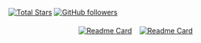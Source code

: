 [![Total Stars](https://img.shields.io/github/stars/AZYoung233?label=Total%20Stars&logo=github&style=flat-square&color=%23eac54f)](https://github.com/AZYoung233)
[![GitHub followers](https://img.shields.io/github/followers/AZYoung233?style=flat-square&logo=github&label=Followers)](https://github.com/AZYoung233)

<div style="display: flex; flex-wrap: wrap; justify-content: center; gap: 15px; margin: 20px 0;">
    <a href="https://github.com/AZYoung233/CLGSI"><img src="https://github-readme-stats.vercel.app/api/pin/?username=AZYoung233&repo=CLGSI" alt="Readme Card" style="max-width: 100%;" /></a>
    <a href="https://github.com/AZYoung233/MSE-Adapter"><img src="https://github-readme-stats.vercel.app/api/pin/?username=AZYoung233&repo=MSE-Adapter" alt="Readme Card" style="max-width: 100%;" /></a>
</div>
